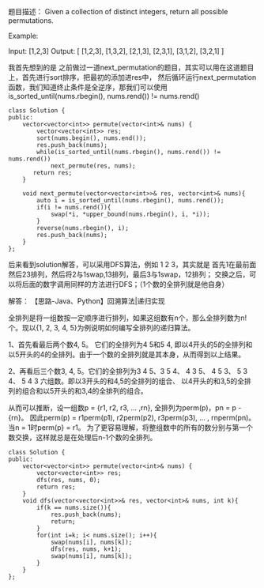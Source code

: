 题目描述：
Given a collection of distinct integers, return all possible permutations.

Example:

Input: [1,2,3]
Output:
[
  [1,2,3],
  [1,3,2],
  [2,1,3],
  [2,3,1],
  [3,1,2],
  [3,2,1]
]

我首先想到的是 之前做过一道next_permutation的题目，其实可以用在这道题目上，首先进行sort排序，把最初的添加进res中，
然后循环运行next_permutation函数，我们知道终止条件是全逆序，那我们可以使用is_sorted_until(nums.rbegin(), nums.rend()) != nums.rend()
```
class Solution {
public:
    vector<vector<int>> permute(vector<int>& nums) {
        vector<vector<int>> res;
        sort(nums.begin(), nums.end());
        res.push_back(nums);
        while(is_sorted_until(nums.rbegin(), nums.rend()) != nums.rend())
            next_permute(res, nums);
       return res;
    }
    
    void next_permute(vector<vector<int>>& res, vector<int>& nums){
        auto i = is_sorted_until(nums.rbegin(), nums.rend());
        if(i != nums.rend()){
            swap(*i, *upper_bound(nums.rbegin(), i, *i));
        }
        reverse(nums.rbegin(), i);
        res.push_back(nums);
    }
};
```

后来看到solution解答，可以采用DFS算法，例如 1 2 3，其实就是 首先1在最前面 然后23排列，然后将2与1swap,13排列，最后3与1swap，12排列；
交换之后，可以将后面的数字调用同样的方法进行DFS；（1个数的全排列就是他自身）

解答：
【思路-Java、Python】回溯算法|递归实现

全排列是将一组数按一定顺序进行排列，如果这组数有n个，那么全排列数为n!个。现以{1, 2, 3, 4, 5}为例说明如何编写全排列的递归算法。

1、首先看最后两个数4, 5。 它们的全排列为4 5和5 4, 即以4开头的5的全排列和以5开头的4的全排列。由于一个数的全排列就是其本身，从而得到以上结果。

2、再看后三个数3, 4, 5。它们的全排列为3 4 5、3 5 4、 4 3 5、 4 5 3、 5 3 4、 5 4 3 六组数。即以3开头的和4,5的全排列的组合、
以4开头的和3,5的全排列的组合和以5开头的和3,4的全排列的组合。

从而可以推断，设一组数p = {r1, r2, r3, ... ,rn}, 全排列为perm(p)，pn = p - {rn}。
因此perm(p) = r1perm(p1), r2perm(p2), r3perm(p3), ... , rnperm(pn)。当n = 1时perm(p} = r1。
为了更容易理解，将整组数中的所有的数分别与第一个数交换，这样就总是在处理后n-1个数的全排列。

```
class Solution {
public:
    vector<vector<int>> permute(vector<int>& nums) {
        vector<vector<int>> res;
        dfs(res, nums, 0);
        return res;
    }
    void dfs(vector<vector<int>>& res, vector<int>& nums, int k){
        if(k == nums.size()){
            res.push_back(nums);
            return;
        }
        for(int i=k; i< nums.size(); i++){
            swap(nums[i], nums[k]);
            dfs(res, nums, k+1);
            swap(nums[i], nums[k]);
        }
    }
};
```


